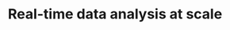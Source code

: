 ---
title:  Real-time data analysis at scale
href: /storm-intro
description: Introduction to Apache Storm, presented as an invited lecture for Data-Intensive Programming course <a href="http://www.cs.tut.fi/~dip/">TIE-22306</a> at Tampere University of Technology. 
---